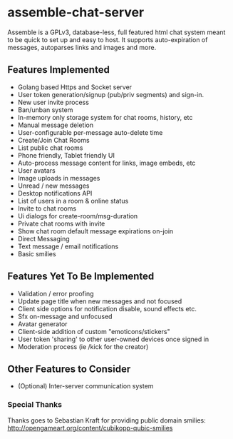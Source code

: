 # assemble-chat-server
Assemble is a GPLv3, database-less, full featured html chat system meant to be quick to set up and easy to host. It supports auto-expiration of messages, autoparses links and images and more.

## Features Implemented
* Golang based Https and Socket server
* User token generation/signup (pub/priv segments) and sign-in.
* New user invite process
* Ban/unban system
* In-memory only storage system for chat rooms, history, etc
* Manual message deletion
* User-configurable per-message auto-delete time
* Create/Join Chat Rooms
* List public chat rooms
* Phone friendly, Tablet friendly UI
* Auto-process message content for links, image embeds, etc
* User avatars
* Image uploads in messages
* Unread / new messages
* Desktop notifications API
* List of users in a room & online status
* Invite to chat rooms
* Ui dialogs for create-room/msg-duration
* Private chat rooms with invite
* Show chat room default message expirations on-join
* Direct Messaging
* Text message / email notifications
* Basic smilies

## Features Yet To Be Implemented
* Validation / error proofing
* Update page title when new messages and not focused
* Client side options for notification disable, sound effects etc.
* Sfx on-message and unfocused
* Avatar generator
* Client-side addition of custom "emoticons/stickers"
* User token 'sharing' to other user-owned devices once signed in
* Moderation process (ie /kick for the creator)

## Other Features to Consider
* (Optional) Inter-server communication system

### Special Thanks
Thanks goes to Sebastian Kraft for providing public domain smilies: http://opengameart.org/content/cubikopp-qubic-smilies
